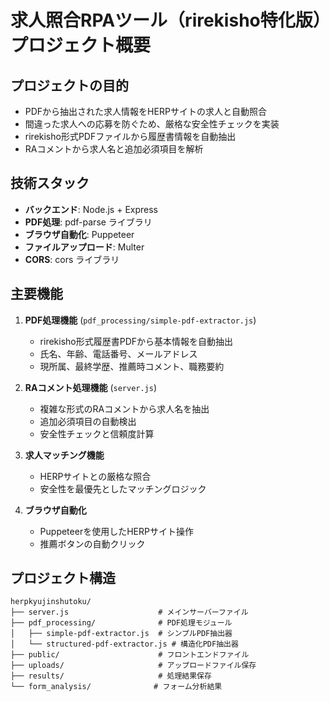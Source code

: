 # 求人照合RPAツール（rirekisho特化版）プロジェクト概要

## プロジェクトの目的
- PDFから抽出された求人情報をHERPサイトの求人と自動照合
- 間違った求人への応募を防ぐため、厳格な安全性チェックを実装
- rirekisho形式PDFファイルから履歴書情報を自動抽出
- RAコメントから求人名と追加必須項目を解析

## 技術スタック
- **バックエンド**: Node.js + Express
- **PDF処理**: pdf-parse ライブラリ
- **ブラウザ自動化**: Puppeteer
- **ファイルアップロード**: Multer
- **CORS**: cors ライブラリ

## 主要機能
1. **PDF処理機能** (`pdf_processing/simple-pdf-extractor.js`)
   - rirekisho形式履歴書PDFから基本情報を自動抽出
   - 氏名、年齢、電話番号、メールアドレス
   - 現所属、最終学歴、推薦時コメント、職務要約

2. **RAコメント処理機能** (`server.js`)
   - 複雑な形式のRAコメントから求人名を抽出
   - 追加必須項目の自動検出
   - 安全性チェックと信頼度計算

3. **求人マッチング機能**
   - HERPサイトとの厳格な照合
   - 安全性を最優先としたマッチングロジック

4. **ブラウザ自動化**
   - Puppeteerを使用したHERPサイト操作
   - 推薦ボタンの自動クリック

## プロジェクト構造
```
herpkyujinshutoku/
├── server.js                    # メインサーバーファイル
├── pdf_processing/              # PDF処理モジュール
│   ├── simple-pdf-extractor.js  # シンプルPDF抽出器
│   └── structured-pdf-extractor.js # 構造化PDF抽出器
├── public/                      # フロントエンドファイル
├── uploads/                     # アップロードファイル保存
├── results/                     # 処理結果保存
└── form_analysis/              # フォーム分析結果
```